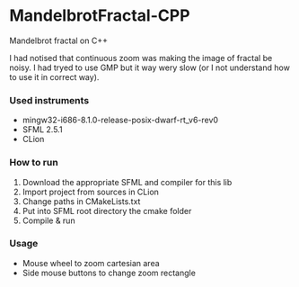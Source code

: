 # MandelbrotFractal-CPP
Mandelbrot fractal on C++

I had notised that continuous zoom was making the image of fractal be noisy.
I had tryed to use GMP but it way wery slow (or I not understand how to use it in correct way).

### Used instruments 
* mingw32-i686-8.1.0-release-posix-dwarf-rt_v6-rev0
* SFML 2.5.1
* CLion

### How to run
1. Download the appropriate SFML and compiler for this lib 
2. Import project from sources in CLion
3. Change paths in CMakeLists.txt 
4. Put into SFML root directory the cmake folder 
5. Compile & run 

### Usage
* Mouse wheel to zoom cartesian area 
* Side mouse buttons to change zoom rectangle

